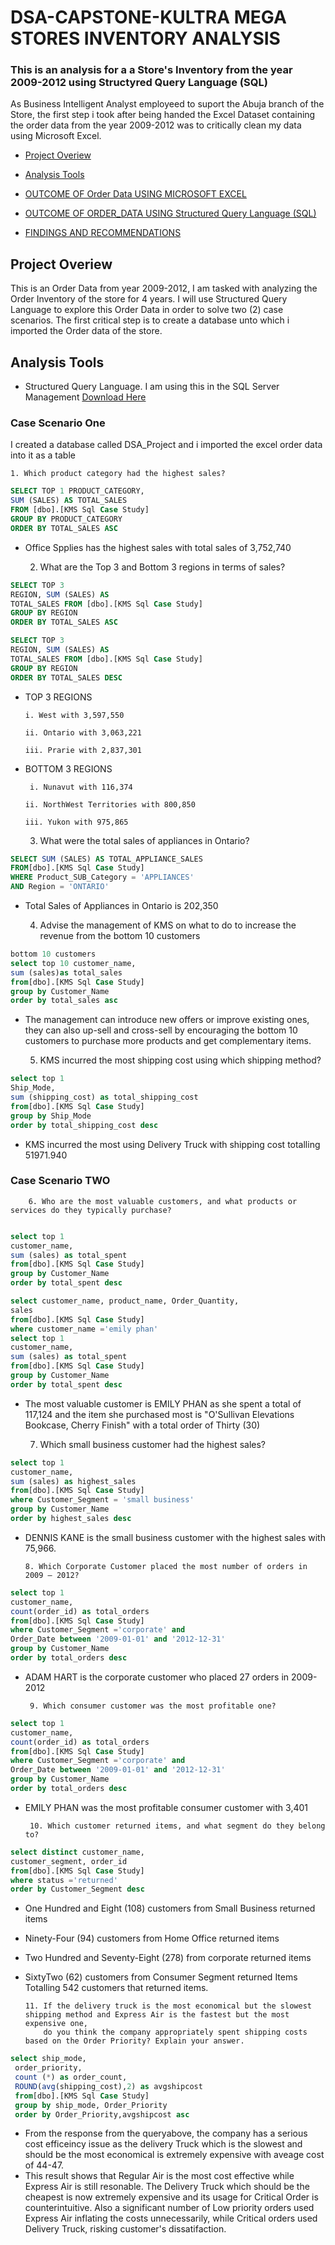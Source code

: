 # DSA-CAPSTONE-KULTRA MEGA STORES INVENTORY ANALYSIS

### This is an analysis for a a Store's Inventory from the year 2009-2012 using Structyred Query Language (SQL)

As Business Intelligent Analyst employeed to suport the Abuja branch of the Store, the first step i took after being handed the 
Excel Dataset containing the order data from the year 2009-2012 was to critically clean my data using Microsoft Excel.

- [Project Overiew](#project-overview)

- [Analysis Tools](#analysis-tools)

- [OUTCOME OF Order Data USING MICROSOFT EXCEL](#outcome-of-order-data-using-microsoft-excel)

- [OUTCOME OF ORDER_DATA USING Structured Query Language (SQL)](#outcome-of-order-data-using-structured-query-language-sql)

- [FINDINGS AND RECOMMENDATIONS](#findings-and-recommendations)


## Project Overiew

This is an Order Data from year 2009-2012, I am tasked with analyzing the Order Inventory of the store for 4 years.
I will use Structured Query Language to explore this Order Data in order to solve two (2) case scenarios.
The first critical step is to create a database unto which i imported the Order data of the store. 


## Analysis Tools

- Structured Query Language. I am using this in the SQL Server Management [Download Here](https://www.microsoft.com)

### Case Scenario One

I created a database called DSA_Project and i imported the excel order data into it as a table

    1. Which product category had the highest sales?

 ```sql
SELECT TOP 1 PRODUCT_CATEGORY, 
SUM (SALES) AS TOTAL_SALES
FROM [dbo].[KMS Sql Case Study]
GROUP BY PRODUCT_CATEGORY
ORDER BY TOTAL_SALES ASC

```

- Office Spplies has the highest sales with total sales of 3,752,740
         
    2. What are the Top 3 and Bottom 3 regions in terms of sales?

```sql
SELECT TOP 3
REGION, SUM (SALES) AS
TOTAL_SALES FROM [dbo].[KMS Sql Case Study]
GROUP BY REGION 
ORDER BY TOTAL_SALES ASC

SELECT TOP 3
REGION, SUM (SALES) AS
TOTAL_SALES FROM [dbo].[KMS Sql Case Study]
GROUP BY REGION 
ORDER BY TOTAL_SALES DESC

```
- TOP 3 REGIONS

      i. West with 3,597,550

      ii. Ontario with 3,063,221

      iii. Prarie with 2,837,301

- BOTTOM 3 REGIONS

       i. Nunavut with 116,374

      ii. NorthWest Territories with 800,850

      iii. Yukon with 975,865

   
    3. What were the total sales of appliances in Ontario?

 ```sql
SELECT SUM (SALES) AS TOTAL_APPLIANCE_SALES
FROM[dbo].[KMS Sql Case Study]
WHERE Product_SUB_Category = 'APPLIANCES'
AND Region = 'ONTARIO'

```

- Total Sales of Appliances in Ontario is 202,350


    4. Advise the management of KMS on what to do to increase the revenue from the bottom 10 customers

 ```sql
bottom 10 customers
select top 10 customer_name,
sum (sales)as total_sales
from[dbo].[KMS Sql Case Study]
group by Customer_Name 
order by total_sales asc

```
- The management can introduce new offers or improve existing ones, they can also up-sell and cross-sell by encouraging the bottom 10 customers to purchase more products and get complementary items.


    5. KMS incurred the most shipping cost using which shipping method?

```sql
select top 1
Ship_Mode,
sum (shipping_cost) as total_shipping_cost
from[dbo].[KMS Sql Case Study]
group by Ship_Mode 
order by total_shipping_cost desc


```
- KMS incurred the most using Delivery Truck with shipping cost totalling 51971.940

### Case Scenario TWO

        6. Who are the most valuable customers, and what products or services do they typically purchase?

```sql

select top 1
customer_name, 
sum (sales) as total_spent 
from[dbo].[KMS Sql Case Study]
group by Customer_Name 
order by total_spent desc

```
```sql
select customer_name, product_name, Order_Quantity,
sales
from[dbo].[KMS Sql Case Study]
where customer_name ='emily phan'
select top 1
customer_name, 
sum (sales) as total_spent 
from[dbo].[KMS Sql Case Study]
group by Customer_Name 
order by total_spent desc

```
- The most valuable customer is EMILY PHAN as she spent a total of 117,124 and the item
she purchased most is "O'Sullivan Elevations Bookcase, Cherry Finish" with a total order of Thirty (30)

   7. Which small business customer had the highest sales?

```sql
select top 1
customer_name,
sum (sales) as highest_sales
from[dbo].[KMS Sql Case Study]
where Customer_Segment = 'small business'
group by Customer_Name 
order by highest_sales desc

```
- DENNIS KANE is the small business customer with the highest sales with 75,966.
  
      8. Which Corporate Customer placed the most number of orders in 2009 – 2012?

```sql
select top 1
customer_name,
count(order_id) as total_orders
from[dbo].[KMS Sql Case Study]
where Customer_Segment ='corporate' and 
Order_Date between '2009-01-01' and '2012-12-31'
group by Customer_Name 
order by total_orders desc

```
- ADAM HART is the corporate customer who placed 27 orders in 2009-2012

       9. Which consumer customer was the most profitable one?
```sql
select top 1
customer_name,
count(order_id) as total_orders
from[dbo].[KMS Sql Case Study]
where Customer_Segment ='corporate' and 
Order_Date between '2009-01-01' and '2012-12-31'
group by Customer_Name 
order by total_orders desc

```
- EMILY PHAN was the most profitable consumer customer with 3,401

       10. Which customer returned items, and what segment do they belong to?
```sql
select distinct customer_name,
customer_segment, order_id
from[dbo].[KMS Sql Case Study]
where status ='returned'
order by Customer_Segment desc

```
  - One Hundred and Eight (108) customers from Small Business returned items
  - Ninety-Four (94) customers from Home Office returned items
  - Two Hundred and Seventy-Eight (278) from corporate returned items
  - SixtyTwo (62) customers from Consumer Segment returned Items
Totalling 542 customers that returned items.


        11. If the delivery truck is the most economical but the slowest shipping method and Express Air is the fastest but the most expensive one,
            do you think the company appropriately spent shipping costs based on the Order Priority? Explain your answer.

```sql
select ship_mode,
 order_priority, 
 count (*) as order_count,
 ROUND(avg(shipping_cost),2) as avgshipcost
 from[dbo].[KMS Sql Case Study]
 group by ship_mode, Order_Priority
 order by Order_Priority,avgshipcost asc

```
-  From the response from the queryabove, the company has a serious cost efficeincy issue as the delivery Truck which is the slowest and should be the most economical is extremely expensive with aveage cost of 44-47. 
-  This result shows that Regular Air is the most cost effective while Express Air is still resonable. The Delivery Truck which should be the cheapest is now extremely expensive and its usage for Critical Order is counterintuitive. Also a significant number of Low priority orders used Express Air inflating the costs unnecessarily, while Critical orders used Delivery Truck, risking customer's dissatifaction.     


